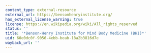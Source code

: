 ```yaml
---
content_type: external-resource
external_url: https://bensonhenryinstitute.org/
has_external_license_warning: true
license: https://en.wikipedia.org/wiki/All_rights_reserved
status: ''
title: '*Benson-Henry Institute for Mind Body Medicine (BHI)*'
uid: 60e0dc0f-9056-4ebb-beab-18a2b3816d7e
wayback_url: ''
---
```

